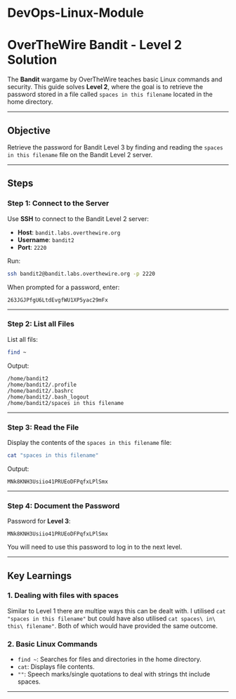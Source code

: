 # DevOps-Linux-Module

# OverTheWire Bandit - Level 2 Solution

The **Bandit** wargame by OverTheWire teaches basic Linux commands and security. This guide solves **Level 2**, where the goal is to retrieve the password stored in a file called `spaces in this filename` located in the home directory.

---

## Objective
Retrieve the password for Bandit Level 3 by finding and reading the `spaces in this filename` file on the Bandit Level 2 server.

---

## Steps

### Step 1: Connect to the Server
Use **SSH** to connect to the Bandit Level 2 server:
- **Host**: `bandit.labs.overthewire.org`
- **Username**: `bandit2`
- **Port**: `2220`

Run:
```bash
ssh bandit2@bandit.labs.overthewire.org -p 2220
```

When prompted for a password, enter:
```
263JGJPfgU6LtdEvgfWU1XP5yac29mFx
```

---

### Step 2: List all Files
List all fils:
```bash
find ~
```

Output:
```
/home/bandit2
/home/bandit2/.profile
/home/bandit2/.bashrc
/home/bandit2/.bash_logout
/home/bandit2/spaces in this filename
```

---

### Step 3: Read the File
Display the contents of the `spaces in this filename` file:
```bash
cat "spaces in this filename"
```

Output:
```
MNk8KNH3Usiio41PRUEoDFPqfxLPlSmx
```

---

### Step 4: Document the Password
Password for **Level 3**:
```
MNk8KNH3Usiio41PRUEoDFPqfxLPlSmx
```

You will need to use this password to log in to the next level.

---

## Key Learnings
### 1. **Dealing with files with spaces**
Similar to Level 1 there are multipe ways this can be dealt with. I utilised `cat "spaces in this filename"` but could have also utilised `cat spaces\ in\ this\ filename"`. Both of which would have provided the same outcome.

### 2. **Basic Linux Commands**
- `find ~`: Searches for files and directories in the home directory.
- `cat`: Displays file contents.
- `""`: Speech marks/single quotations to deal with strings tht include spaces.

---
